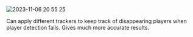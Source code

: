 ![2023-11-06 20 55 25](https://github.com/Pandoks/beta-tracker/assets/35944715/4ae6f434-6620-4f6c-8fa5-a8c00a004cf6)

Can apply different trackers to keep track of disappearing players when player detection fails. Gives much more accurate results.
